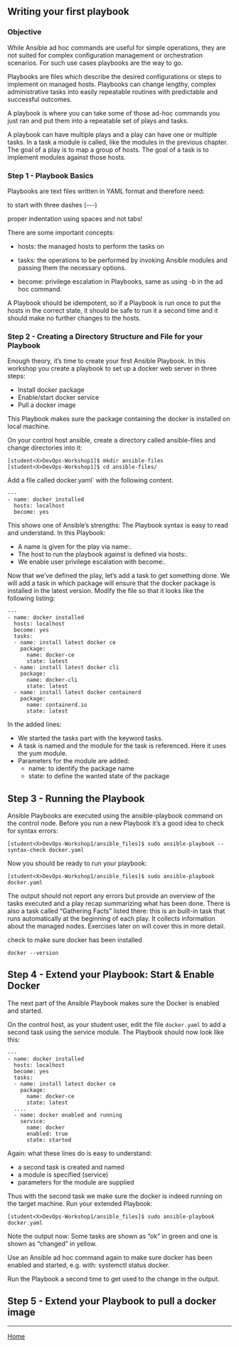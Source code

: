 ## Writing your first playbook


### Objective

While Ansible ad hoc commands are useful for simple operations, they are not suited for complex configuration management or orchestration scenarios. For such use cases playbooks are the way to go.

Playbooks are files which describe the desired configurations or steps to implement on managed hosts. Playbooks can change lengthy, complex administrative tasks into easily repeatable routines with predictable and successful outcomes.

A playbook is where you can take some of those ad-hoc commands you just ran and put them into a repeatable set of plays and tasks.

A playbook can have multiple plays and a play can have one or multiple tasks. In a task a module is called, like the modules in the previous chapter. The goal of a play is to map a group of hosts. The goal of a task is to implement modules against those hosts.

### Step 1 - Playbook Basics

Playbooks are text files written in YAML format and therefore need:

to start with three dashes (---)

proper indentation using spaces and not tabs!

There are some important concepts:

- hosts: the managed hosts to perform the tasks on

- tasks: the operations to be performed by invoking Ansible modules and passing them the necessary options.

- become: privilege escalation in Playbooks, same as using -b in the ad hoc command.

A Playbook should be idempotent, so if a Playbook is run once to put the hosts in the correct state, it should be safe to run it a second time and it should make no further changes to the hosts.


### Step 2 - Creating a Directory Structure and File for your Playbook

Enough theory, it’s time to create your first Ansible Playbook. In this workshop you create a playbook to set up a docker web server in three steps:

- Install docker package
- Enable/start docker service
- Pull a docker image

This Playbook makes sure the package containing the docker is installed on local machine.

On your control host ansible, create a directory called ansible-files and change directories into it:


```
[student<X>DevOps-Workshop1]$ mkdir ansible-files
[student<X>DevOps-Workshop1]$ cd ansible-files/
```

Add a file called docker.yaml` with the following content.

```
---
- name: docker installed
  hosts: localhost
  become: yes
```

This shows one of Ansible’s strengths: The Playbook syntax is easy to read and understand. In this Playbook:

- A name is given for the play via name:.
- The host to run the playbook against is defined via hosts:.
- We enable user privilege escalation with become:.

Now that we’ve defined the play, let’s add a task to get something done. We will add a task in which package will ensure that the docker package is installed in the latest version. Modify the file so that it looks like the following listing:

```
---
- name: docker installed
  hosts: localhost
  become: yes
  tasks:
  - name: install latest docker ce
    package:
      name: docker-ce
      state: latest
  - name: install latest docker cli
    package:
      name: docker-cli
      state: latest
  - name: install latest docker containerd
    package:
      name: containerd.io
      state: latest      
```

In the added lines:

- We started the tasks part with the keyword tasks.
- A task is named and the module for the task is referenced. Here it uses the yum module.
- Parameters for the module are added:
  - name: to identify the package name
  - state: to define the wanted state of the package

## Step 3 - Running the Playbook

Ansible Playbooks are executed using the ansible-playbook command on the control node. Before you run a new Playbook it’s a good idea to check for syntax errors:


`[student<X>DevOps-Workshop1/ansible_files]$ sudo ansible-playbook --syntax-check docker.yaml`

Now you should be ready to run your playbook:

`[student<X>DevOps-Workshop1/ansible_files]$ sudo ansible-playbook docker.yaml`

The output should not report any errors but provide an overview of the tasks executed and a play recap summarizing what has been done. There is also a task called “Gathering Facts” listed there: this is an built-in task that runs automatically at the beginning of each play. It collects information about the managed nodes. Exercises later on will cover this in more detail.

check to make sure docker has been installed

`docker --version`

## Step 4 - Extend your Playbook: Start & Enable Docker

The next part of the Ansible Playbook makes sure the Docker is enabled and started.

On the control host, as your student user, edit the file `docker.yaml` to add a second task using the service module. The Playbook should now look like this:

```
---
- name: docker installed
  hosts: localhost
  become: yes
  tasks:
  - name: install latest docker ce
    package:
      name: docker-ce
      state: latest
  ....    
  - name: docker enabled and running
    service:
      name: docker
      enabled: true
      state: started      
```

Again: what these lines do is easy to understand:

- a second task is created and named
- a module is specified (service)
- parameters for the module are supplied

Thus with the second task we make sure the docker is indeed running on the target machine. Run your extended Playbook:

`[student<X>DevOps-Workshop1/ansible_files]$ sudo ansible-playbook docker.yaml`


Note the output now: Some tasks are shown as “ok” in green and one is shown as “changed” in yellow.

Use an Ansible ad hoc command again to make sure docker has been enabled and started, e.g. with: systemctl status docker.

Run the Playbook a second time to get used to the change in the output.


## Step 5 - Extend your Playbook to pull a docker image

___

[Home](../README.md)
